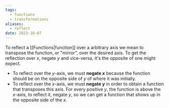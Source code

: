 ```yaml
---
tags:
  - functions
  - transformations
aliases:
  - reflect
date: 2023-10-07
---
```

To reflect a [[Functions|function]] over a arbitrary axis we mean to transpose the function, or "mirror", over the desired axis. To get the reflection over $x$, negate $y$ and vice-versa, it's the opposite of one might expect.
- To reflect over the $y$-axis, we must **negate $x$** because the function should be on the opposite side of $y$ of where it was initially.
- To reflect over the $x$-axis, we must **negate $y$** in order to obtain a function that transposes this axis. For every positive $y$, the function is above the $x$-axis, to reflect it, negate $y$, so we can get a function that shows up in the opposite side of the $x$.